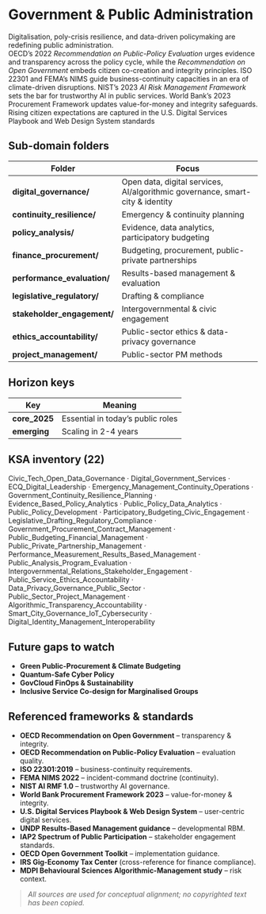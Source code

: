 Government & Public Administration
==================================

Digitalisation, poly-crisis resilience, and data-driven policymaking are redefining public administration.  
OECD’s 2022 *Recommendation on Public-Policy Evaluation* urges evidence and transparency across the policy cycle, while the *Recommendation on Open Government* embeds citizen co-creation and integrity principles.  ISO 22301 and FEMA’s NIMS guide business-continuity capacities in an era of climate-driven disruptions.  NIST’s 2023 *AI Risk Management Framework* sets the bar for trustworthy AI in public services.  World Bank’s 2023 Procurement Framework updates value-for-money and integrity safeguards.  Rising citizen expectations are captured in the U.S. Digital Services Playbook and Web Design System standards
## Sub-domain folders

| Folder | Focus |
|--------|-------|
| **digital_governance/** | Open data, digital services, AI/algorithmic governance, smart-city & identity |
| **continuity_resilience/** | Emergency & continuity planning |
| **policy_analysis/** | Evidence, data analytics, participatory budgeting |
| **finance_procurement/** | Budgeting, procurement, public-private partnerships |
| **performance_evaluation/** | Results-based management & evaluation |
| **legislative_regulatory/** | Drafting & compliance |
| **stakeholder_engagement/** | Intergovernmental & civic engagement |
| **ethics_accountability/** | Public-sector ethics & data-privacy governance |
| **project_management/** | Public-sector PM methods |

## Horizon keys

| Key | Meaning |
|-----|---------|
| **core_2025** | Essential in today’s public roles |
| **emerging** | Scaling in 2-4 years |

## KSA inventory (22)

Civic_Tech_Open_Data_Governance · Digital_Government_Services · ECQ_Digital_Leadership · Emergency_Management_Continuity_Operations · Government_Continuity_Resilience_Planning · Evidence_Based_Policy_Analytics · Public_Policy_Data_Analytics · Public_Policy_Development · Participatory_Budgeting_Civic_Engagement · Legislative_Drafting_Regulatory_Compliance · Government_Procurement_Contract_Management · Public_Budgeting_Financial_Management · Public_Private_Partnership_Management · Performance_Measurement_Results_Based_Management · Public_Analysis_Program_Evaluation · Intergovernmental_Relations_Stakeholder_Engagement · Public_Service_Ethics_Accountability · Data_Privacy_Governance_Public_Sector · Public_Sector_Project_Management · Algorithmic_Transparency_Accountability · Smart_City_Governance_IoT_Cybersecurity · Digital_Identity_Management_Interoperability

## Future gaps to watch

* **Green Public-Procurement & Climate Budgeting**  
* **Quantum-Safe Cyber Policy**  
* **GovCloud FinOps & Sustainability**  
* **Inclusive Service Co-design for Marginalised Groups**

## Referenced frameworks & standards

- **OECD Recommendation on Open Government** – transparency & integrity.
- **OECD Recommendation on Public-Policy Evaluation** – evaluation quality.
- **ISO 22301:2019** – business-continuity requirements.
- **FEMA NIMS 2022** – incident-command doctrine (continuity).  
- **NIST AI RMF 1.0** – trustworthy AI governance.
- **World Bank Procurement Framework 2023** – value-for-money & integrity.
- **U.S. Digital Services Playbook & Web Design System** – user-centric digital services.
- **UNDP Results-Based Management guidance** – developmental RBM.
- **IAP2 Spectrum of Public Participation** – stakeholder engagement standards.
- **OECD Open Government Toolkit** – implementation guidance.
- **IRS Gig-Economy Tax Center** (cross-reference for finance compliance).  
- **MDPI Behavioural Sciences Algorithmic-Management study** – risk context. 

> *All sources are used for conceptual alignment; no copyrighted text has been copied.*


